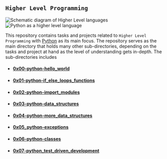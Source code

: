 ## `Higher Level Programming`

![Schematic diagram of Higher Level languages](https://d8it4huxumps7.cloudfront.net/bites/wp-content/banners/2021/11/6193948a6b7a1_difference_between_high_level_language_and_low_level_language.png?d=700x400)
![Python as a higher level language](https://swansoftwaresolutions.com/wp-content/uploads/2020/08/16.png)

This repository contains tasks and projects related to `Higher Level Programming` with [Python](https://en.wikipedia.org/wiki/Python_(programming_language)) as its main focus. The repository serves as the main directory that holds many other sub-directories, depending on the tasks and project at hand as the level of understanding gets in-depth. The sub-directories includes

+ #### [0x00-python-hello_world](https://github.com/yusuff-fatorisa/alx-higher_level_programming/tree/master/0x00-python-hello_world)

+ #### [0x01-python-if_else_loops_functions](https://github.com/yusuff-fatorisa/alx-higher_level_programming/tree/master/0x01-python-if_else_loops_functions)

+ #### [0x02-python-import_modules](https://github.com/yusuff-fatorisa/alx-higher_level_programming/tree/master/0x02-python-import_modules)

+ #### [0x03-python-data_structures](https://github.com/yusuff-fatorisa/alx-higher_level_programming/tree/master/0x03-python-data_structures)

+ #### [0x04-python-more_data_structures](https://github.com/yusuff-fatorisa/alx-higher_level_programming/tree/master/0x04-python-more_data_structures)

+ #### [0x05_python-exceptions](https://github.com/yusuff-fatorisa/alx-higher_level_programming/tree/master/0x05-python-exceptions)

+ #### [0x06-python-classes](https://github.com/yusuff-fatorisa/alx-higher_level_programming/tree/master/0x06-python-classes)

+ #### [0x07-python_test_driven_development](https://github.com/yusuff-fatorisa/alx-higher_level_programming/tree/master/0x07-python-test_driven_development)
